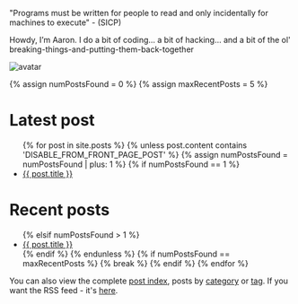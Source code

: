 "Programs must be written for people to read and only incidentally for machines to execute" - (SICP)

Howdy, I’m Aaron. I do a bit of coding... a bit of hacking... and a bit of the ol' breaking-things-and-putting-them-back-together

![avatar](https://avatars1.githubusercontent.com/u/29888436?s=460&u=03df457371669048031a735802c33b93d07a1f10&v=4)

{% assign numPostsFound = 0 %}
{% assign maxRecentPosts = 5 %}

# Latest post

<ul>
{% for post in site.posts %}
    {% unless post.content contains 'DISABLE_FROM_FRONT_PAGE_POST' %} 
        {% assign numPostsFound = numPostsFound | plus: 1 %}
        {% if numPostsFound == 1 %}
    <li>
        <a href="{{ post.url }}">{{ post.title }}</a>
    </li>
</ul>

# Recent posts

<ul>
        {% elsif numPostsFound > 1 %}
    <li>
        <a href="{{ post.url }}">{{ post.title }}</a>
    </li>
        {% endif %}
    {% endunless %}
    {% if numPostsFound == maxRecentPosts %}
        {% break %}
    {% endif %}
{% endfor %}
</ul>

You can also view the complete <a href="https://aaronpkelly.github.io/PostIndex.html">post index</a>, posts by <a href="https://aaronpkelly.github.io/Categories.html">category</a> or <a href="https://aaronpkelly.github.io/Tags.html">tag</a>. If you want the RSS feed - it's [here](https://aaronpkelly.github.io/feed.xml).
